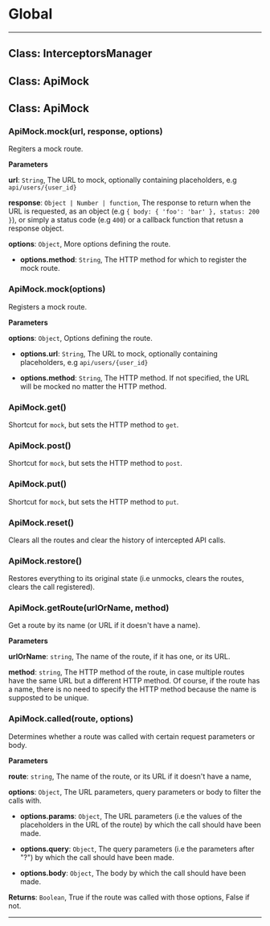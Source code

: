 # Global





* * *

## Class: InterceptorsManager



## Class: ApiMock



## Class: ApiMock


### ApiMock.mock(url, response, options) 

Regiters a mock route.

**Parameters**

**url**: `String`, The URL to mock, optionally containing placeholders, e.g `api/users/{user_id}`

**response**: `Object | Number | function`, The response to return when the URL is requested, as an object (e.g `{ body: { 'foo': 'bar' }, status: 200 }`), or simply a status code (e.g `400`) or a callback function that retusn a response object.

**options**: `Object`, More options defining the route.

 - **options.method**: `String`, The HTTP method for which to register the mock route.


### ApiMock.mock(options) 

Registers a mock route.

**Parameters**

**options**: `Object`, Options defining the route.

 - **options.url**: `String`, The URL to mock, optionally containing placeholders, e.g `api/users/{user_id}`

 - **options.method**: `String`, The HTTP method. If not specified, the URL will be mocked no matter the HTTP method.


### ApiMock.get() 

Shortcut for `mock`, but sets the HTTP method to `get`.


### ApiMock.post() 

Shortcut for `mock`, but sets the HTTP method to `post`.


### ApiMock.put() 

Shortcut for `mock`, but sets the HTTP method to `put`.


### ApiMock.reset() 

Clears all the routes and clear the history of intercepted API calls.


### ApiMock.restore() 

Restores everything to its original state (i.e unmocks, clears the routes, clears the call registered).


### ApiMock.getRoute(urlOrName, method) 

Get a route by its name (or URL if it doesn't have a name).

**Parameters**

**urlOrName**: `string`, The name of the route, if it has one, or its URL.

**method**: `string`, The HTTP method of the route, in case multiple routes have the same URL but a different HTTP method. Of course, if the route has a name, there is no need to specify the HTTP method because the name is supposted to be unique.


### ApiMock.called(route, options) 

Determines whether a route was called with certain request parameters or body.

**Parameters**

**route**: `string`, The name of the route, or its URL if it doesn't have a name,

**options**: `Object`, The URL parameters, query parameters or body to filter the calls with.

 - **options.params**: `Object`, The URL parameters (i.e the values of the placeholders in the URL of the route) by which the call should have been made.

 - **options.query**: `Object`, The query parameters (i.e the parameters after "?") by which the call should have been made.

 - **options.body**: `Object`, The body by which the call should have been made.

**Returns**: `Boolean`, True if the route was called with those options, False if not.



* * *










